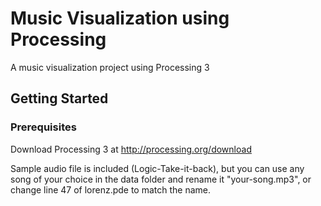 # Music Visualization using Processing

A music visualization project using Processing 3

## Getting Started

### Prerequisites

Download Processing 3 at  http://processing.org/download

Sample audio file is included (Logic-Take-it-back), but you can use any song of your choice in the data folder and rename it "your-song.mp3", or change line 47 of lorenz.pde to match the name.
